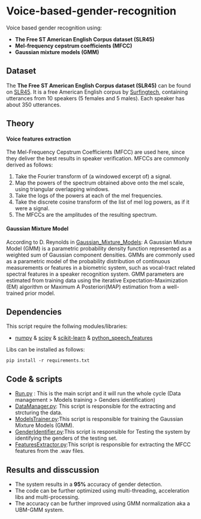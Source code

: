 



# Voice-based-gender-recognition
Voice based gender recognition using:
  - **The Free ST American English Corpus dataset (SLR45)**
  - **Mel-frequency cepstrum coefficients (MFCC)**
  - **Gaussian mixture models (GMM)**
## Dataset
The  **The Free ST American English Corpus dataset (SLR45)**  can be found on [SLR45](http://www.openslr.org/45/). It is a free American English corpus by [Surfingtech](www.surfing.ai), containing utterances from 10 speakers (5 females and 5 males). Each speaker has about 350 utterances.

## Theory

#### Voice features extraction
The Mel-Frequency Cepstrum Coefficients (MFCC) are used here, since they deliver the best results in speaker verification.
MFCCs are commonly derived as follows:
1. Take the Fourier transform of (a windowed excerpt of) a signal.
2. Map the powers of the spectrum obtained above onto the mel scale, using triangular overlapping windows.
3. Take the logs of the powers at each of the mel frequencies.
4. Take the discrete cosine transform of the list of mel log powers, as if it were a signal.
5. The MFCCs are the amplitudes of the resulting spectrum.

#### Gaussian Mixture Model
According to D. Reynolds in [Gaussian_Mixture_Models](https://pdfs.semanticscholar.org/734b/07b53c23f74a3b004d7fe341ae4fce462fc6.pdf):
A Gaussian Mixture Model (GMM) is a parametric probability density function represented as a weighted sum of Gaussian component densities. GMMs are commonly used as a parametric model of the probability distribution of continuous measurements or features in a biometric system, such as vocal-tract related spectral features in a speaker recognition system. GMM parameters are estimated from training data using the iterative Expectation-Maximization (EM) algorithm or Maximum A Posteriori(MAP) estimation from a well-trained prior model.



## Dependencies
This script require the follwing modules/libraries:
* [numpy](http://www.numpy.org/) & [scipy](https://www.scipy.org/) & [scikit-learn](https://scikit-learn.org/stable/) & [python_speech_features](https://github.com/jameslyons/python_speech_features)

Libs can be installed as follows:
```
pip install -r requirements.txt
```
## Code & scripts
- [Run.py](Run.py) : This is the main script and it will run the whole cycle (Data management > Models training > Genders identification)
- [DataManager.py](Code/DataManager.py): This script is responsible for the extracting and strcturing the data.
- [ModelsTrainer.py](Code/ModelsTrainer.py):This script is responsible for training the Gaussian Mixture Models (GMM).
- [GenderIdentifier.py](Code/GenderIdentifier.py):This script is responsible for Testing the system by identifying the genders of the testing set.
- [FeaturesExtractor.py](Code/FeaturesExtractor.py):This script is responsible for extracting the MFCC features from the .wav files.

## Results and disscussion
- The system results in a **95%** accuracy of gender detection.
- The code can be further optimized using multi-threading, acceleration libs and multi-processing.
- The accuracy can be further improved using GMM normalization aka a UBM-GMM system.
